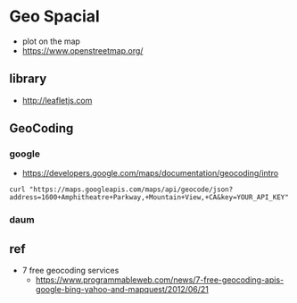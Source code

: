 # Geo Spacial
* plot on the map
* https://www.openstreetmap.org/

## library
* http://leafletjs.com


## GeoCoding
### google
* https://developers.google.com/maps/documentation/geocoding/intro
```
curl "https://maps.googleapis.com/maps/api/geocode/json?address=1600+Amphitheatre+Parkway,+Mountain+View,+CA&key=YOUR_API_KEY"
```

### daum



## ref
* 7 free geocoding services
  * https://www.programmableweb.com/news/7-free-geocoding-apis-google-bing-yahoo-and-mapquest/2012/06/21

